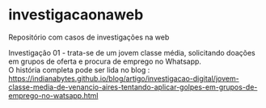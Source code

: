 # investigacaonaweb
Repositório com casos de investigações na web

  Investigação 01 - trata-se de um jovem classe média, solicitando doações em grupos de oferta e procura de emprego no Whatsapp.  
  O história completa pode ser lida no blog :  
 <https://indianabytes.github.io/blog/artigo/investigacao-digital/jovem-classe-media-de-venancio-aires-tentando-aplicar-golpes-em-grupos-de-emprego-no-watsapp.html>
  

